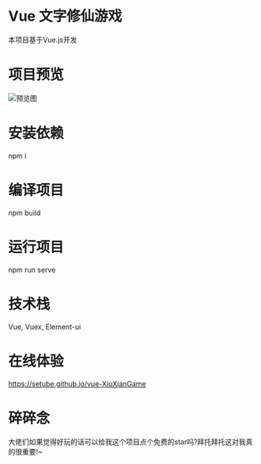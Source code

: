 # Vue 文字修仙游戏
本项目基于Vue.js开发

# 项目预览
![预览图](https://i0.hdslb.com/bfs/article/0fede2227e2ceb653410444992f212138941412.png@1e_1c.webp)

# 安装依赖
npm i

# 编译项目
npm build

# 运行项目
npm run serve

# 技术栈
Vue, Vuex, Element-ui

# 在线体验
https://setube.github.io/vue-XiuXianGame

# 碎碎念
大佬们如果觉得好玩的话可以给我这个项目点个免费的star吗?拜托拜托这对我真的很重要!~
